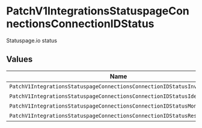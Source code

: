 # PatchV1IntegrationsStatuspageConnectionsConnectionIDStatus

Statuspage.io status


## Values

| Name                                                                      | Value                                                                     |
| ------------------------------------------------------------------------- | ------------------------------------------------------------------------- |
| `PatchV1IntegrationsStatuspageConnectionsConnectionIDStatusInvestigating` | investigating                                                             |
| `PatchV1IntegrationsStatuspageConnectionsConnectionIDStatusIdentified`    | identified                                                                |
| `PatchV1IntegrationsStatuspageConnectionsConnectionIDStatusMonitoring`    | monitoring                                                                |
| `PatchV1IntegrationsStatuspageConnectionsConnectionIDStatusResolved`      | resolved                                                                  |